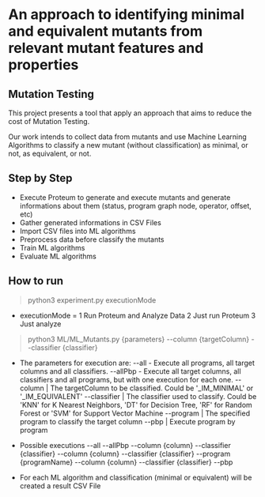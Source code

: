 # An approach to identifying minimal and equivalent mutants from relevant mutant features and properties

Mutation Testing
-----------------

This project presents a tool that apply an approach that aims to reduce the cost of Mutation Testing.

Our work intends to collect data from mutants and use Machine Learning Algorithms to classify a new mutant (without classification) as minimal, or not, as equivalent, or not.

Step by Step
-------------
 - Execute Proteum to generate and execute mutants and generate informations about them (status, program graph node, operator, offset, etc)
 - Gather generated informations in CSV Files
 - Import CSV files into ML algorithms
 - Preprocess data before classify the mutants
 - Train ML algorithms
 - Evaluate ML algorithms

How to run 
-----------
> python3 experiment.py executionMode
 - executionMode =  1   Run Proteum and Analyze Data
                    2   Just run Proteum
                    3   Just analyze

> python3 ML/ML_Mutants.py {parameters} --column {targetColumn} --classifier {classifier}
 - The parameters for execution are:
    --all - Execute all programs, all target columns and all classifiers.
    --allPbp - Execute all target columns, all classifiers and all programs, but with one execution for each one.
    --column | The targetColumn to be classified. Could be '_IM_MINIMAL' or '_IM_EQUIVALENT'
    --classifier | The classifier used to classify. Could be 'KNN' for K Nearest Neighbors, 'DT' for Decision Tree, 'RF' for Random Forest or 'SVM' for Support Vector Machine
    --program | The specified program to classify the target column
    --pbp | Execute program by program

 - Possible executions
    --all
    --allPbp
    --column {column} --classifier {classifier}
    --column {column} --classifier {classifier} --program {programName}
    --column {column} --classifier {classifier} --pbp

 - For each ML algorithm and classification (minimal or equivalent) will be created a result CSV File